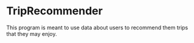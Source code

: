 # TripRecommender

This program is meant to use data about users to recommend them trips that they may enjoy.
